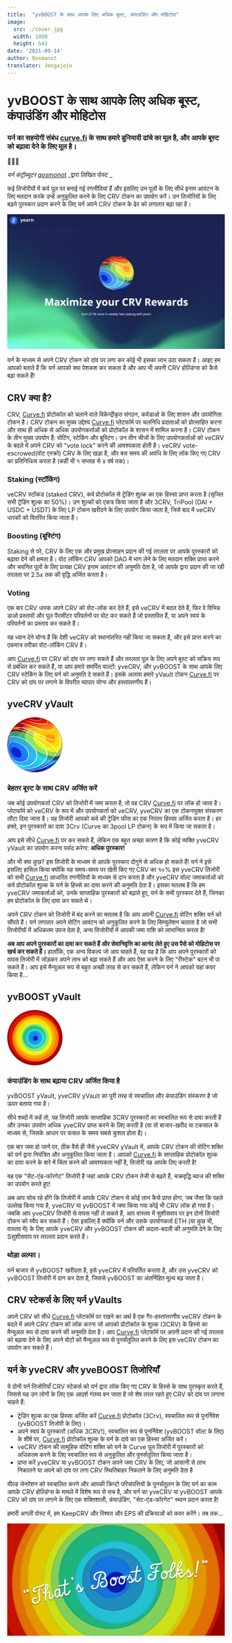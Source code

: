 ```yaml
---
title:  "yvBOOST के साथ आपके लिए अधिक बूस्ट, कंपाउंडिंग और मोहिटोस"
image:
  src: ./cover.jpg
  width: 1050
  height: 543
date: '2021-09-14'
author: Qosmonot
translator: Jengajojo
---
```


# yvBOOST के साथ आपके लिए अधिक बूस्ट, कंपाउंडिंग और मोहिटोस 

### यर्न का सहयोगी संबंध [curve.fi](http://curve.fi/) के साथ हमारे बुनियादी ढांचे का मूल है, और आपके बूस्ट को बढ़ावा देने के लिए मूल है।

🔵🤝🌈

_यर्न कंट्रीब्यूटर_ [_qosmonot_](http://twitter.com/qosmonot) _द्वारा लिखित पोस्ट _

कई तिजोरीयों में कर्व पूल पर बनाई गई रणनीतियां हैं और इसलिए उन पूलों के लिए सीधे इनाम आवंटन के लिए मतदान करके उन्हें अनुकूलित करने के लिए CRV टोकन का उपयोग करें। उन तिजोरियों के लिए बढ़ते पुरस्कार प्रदान करने के लिए यर्न अपने CRV टोकन के ढेर को लगातार बढ़ा रहा है।

![](image1.jpg?w=1050&h=651)

यर्न के माध्यम से अपने CRV टोकन को दांव पर लगा कर कोई भी इसका लाभ उठा सकता है। आइए हम आपको बताते हैं कि यर्न आपको क्या पेशकश कर सकता है और आप भी अपनी CRV होल्डिंग्स को कैसे बढ़ा सकते हैं!

## CRV क्या है?

CRV, [Curve.fi](http://curve.fi/) प्रोटोकॉल को चलाने वाले विकेन्द्रीकृत संगठन, कर्वडाओ के लिए शासन और उपयोगिता टोकन है। CRV टोकन का मुख्य उद्देश्य [Curve.fi](http://curve.fi/) प्लेटफॉर्म पर चलनिधि प्रदाताओं को प्रोत्साहित करना और साथ ही अधिक से अधिक उपयोगकर्ताओं को प्रोटोकॉल के शासन में शामिल करना है। CRV टोकन के तीन मुख्य उपयोग हैं: वोटिंग, स्टेकिंग और बूस्टिंग। उन तीन चीजों के लिए उपयोगकर्ताओं को veCRV के बदले में अपने CRV को "vote lock" करने की आवश्यकता होती है। veCRV vote-escrowed(वोट एस्क्रो) CRV के लिए खड़ा है, और बस समय की अवधि के लिए लॉक किए गए CRV का प्रतिनिधित्व करता है (कहीं भी १ सप्ताह से ४ वर्ष तक)।

### Staking (स्टॉकिंग)

veCRV स्टॉकड (staked CRV), कर्व प्रोटोकॉल से ट्रेडिंग शुल्क का एक हिस्सा प्राप्त करता है (सृजित सभी ट्रेडिंग शुल्क का 50%)। उन शुल्कों को एकत्र किया जाता है और 3CRV, TriPool (DAI + USDC + USDT) के लिए LP टोकन खरीदने के लिए उपयोग किया जाता है, जिसे बाद में veCRV धारकों को वितरित किया जाता है।

### Boosting (बूस्टिंग)

Staking से परे, CRV के लिए एक और प्रमुख प्रोत्साहन प्रदान की गई तरलता पर आपके पुरस्कारों को बढ़ावा देने की क्षमता है। वोट लॉकिंग CRV आपको DAO में भाग लेने के लिए मतदान शक्ति प्राप्त करने और चयनित पूलों के लिए प्रत्यक्ष CRV इनाम आवंटन की अनुमति देता है, जो आपके द्वारा प्रदान की जा रही तरलता पर 2.5x तक की वृद्धि अर्जित करता है।

### Voting

एक बार CRV धारक अपने CRV को वोट-लॉक कर देते हैं, इसे veCRV में बदल देते हैं, फिर वे विभिन्न डाओ प्रस्तावों और पूल पैरामीटर परिवर्तनों पर वोट कर सकते हैं जो प्रस्तावित हैं, या अपने स्वयं के परिवर्तनों का प्रस्ताव कर सकते हैं।

यह ध्यान देने योग्य है कि देशी veCRV को स्थानांतरित नहीं किया जा सकता है, और इसे प्राप्त करने का एकमात्र तरीका वोट-लॉकिंग CRV है।

आप [Curve.fi](http://curve.fi/) पर CRV को दांव पर लगा सकते हैं और तरलता पूल के लिए अपने बूस्ट को सक्रिय रूप से प्रबंधित कर सकते हैं, या आप हमारे समर्पित वाल्टों: yveCRV, और yvBOOST के साथ आपके लिए CRV स्टेकिंग के लिए यर्न को अनुमति दे सकते हैं। इसके अलावा हमारे yVault टोकन [Curve.fi](http://curve.fi/) पर CRV को दांव पर लगाने के विपरीत व्यापार योग्य और हस्तांतरणीय हैं।

## yveCRV yVault

![](image2.png?w=128&h=128)

### बेहतर बूस्ट के साथ CRV अर्जित करें

जब कोई उपयोगकर्ता CRV को तिजोरी में जमा करता है, तो वह CRV [Curve.fi](http://curve.fi/) पर लॉक हो जाता है। प्लेटफॉर्म को veCRV के रूप में और उपयोगकर्ता को veCRV, yveCRV का एक टोकनयुक्त संस्करण लौटा दिया जाता है। यह तिजोरी आपको कर्व की ट्रेडिंग फीस का एक निरंतर हिस्सा अर्जित करता है। हर हफ्ते, इन पुरस्कारों का दावा 3Crv (Curve का 3pool LP टोकन) के रूप में किया जा सकता है।

आप इसे सीधे [Curve.fi](http://curve.fi/) पर कर सकते हैं, लेकिन एक बहुत अच्छा कारण है कि कोई व्यक्ति yveCRV yVault का उपयोग करना पसंद करेगा: **अधिक पुरस्कार!**

और भी क्या कुछ? इस तिजोरी के माध्यम से आपके पुरस्कार दोगुने से अधिक हो सकते हैं! यर्न ने इसे इसलिए हासिल किया क्योंकि यह समय-समय पर खेती किए गए CRV का १०% इस yveCRV तिजोरी को सभी [Curve.fi](http://curve.fi/) आधारित रणनीतियों के माध्यम से दान करता है और yveCRV वॉल्ट जमाकर्ताओं को कर्व प्रोटोकॉल शुल्क के यर्न के हिस्से का दावा करने की अनुमति देता है। इसका मतलब है कि हम yveCRV जमाकर्ताओं को, उनके साप्ताहिक पुरस्कारों को बढ़ाते हुए, यर्न के सभी पुरस्कार देते हैं, जिनका हम प्रोटोकॉल के लिए दावा कर सकते थे।

अपने CRV टोकन को तिजोरी में बंद करने का मतलब है कि आप अपनी [Curve.fi](http://curve.fi/) वोटिंग शक्ति यर्न को सौंपते हैं। यर्न लगातार अपने वोटिंग आवंटन को अनुकूलित करने के लिए सिम्युलेशन चलाता है जो सभी तिजोरीयों में अधिकतम उपज देता है, अन्य तिजोरीयों में आपकी जमा राशि को लाभान्वित करता है!

**अब आप अपने पुरस्कारों का दावा कर सकते हैं और सेवानिवृत्ति का आनंद लेते हुए उस पैसे को मोहिटोस पर खर्च कर सकते हैं।** हालाँकि, एक अन्य विकल्प जो आप चाहते हैं, वह यह है कि आप अपने पुरस्कारों को वापस तिजोरी में जोड़कर अपने लाभ को बढ़ा सकते हैं और आप ऐसा करने के लिए "रीस्टेक" बटन भी पा सकते हैं। आप इसे मैन्युअल रूप से बहुत अच्छी तरह से कर सकते हैं, लेकिन यर्न ने आपको यहां कवर किया है...

## yvBOOST yVault

![](image3.png?w=128&h=128)

### कंपाउंडिंग के साथ बढ़ाया CRV अर्जित किया है

yvBOOST yVault, yveCRV yVault का पूरी तरह से स्वचालित और कंपाउंडिंग संस्करण है जो ऊपर बताया गया है।

सीधे शब्दों में कहें तो, यह तिजोरी आपके साप्ताहिक 3CRV पुरस्कारों का स्वचालित रूप से दावा करती है और उनका उपयोग अधिक yveCRV प्राप्त करने के लिए करती है (या तो बाजार-खरीद या टकसाल के माध्यम से, जिसके आधार पर फसल के समय सबसे कुशल होता है)।

एक बार जमा हो जाने पर, ठीक वैसे ही जैसे yveCRV yVault में, आपके CRV टोकन की वोटिंग शक्ति को यर्न द्वारा नियंत्रित और अनुकूलित किया जाता है। आपको [Curve.fi](http://curve.fi/) के साप्ताहिक प्रोटोकॉल शुल्क का दावा करने के बारे में चिंता करने की आवश्यकता नहीं है, तिजोरी यह आपके लिए करती है!

यह एक "सेट-एंड-फॉरगेट" तिजोरी है जहां आपके CRV टोकन तेजी से बढ़ते हैं, चक्रवृद्धि ब्याज की शक्ति का उपयोग करते हुए!

अब आप सोच रहे होंगे कि तिजोरी में आपके CRV टोकन से कोई लाभ कैसे प्राप्त होगा, जब जैसा कि पहले उल्लेख किया गया है, yveCRV या yvBOOST में जमा किया गया कोई भी CRV लॉक हो गया है। जबकि आप yveCRV तिजोरी से वापस नहीं ले सकते हैं, आप वास्तव में सुशीसवाप पर इन दोनों तिजोरी टोकन को स्वैप कर सकते हैं। ऐसा इसलिए है क्योंकि यर्न और उसके उपयोगकर्ता ETH (या कुछ भी, वास्तव में) के लिए आपके yveCRV और yvBOOST टोकन की अदला-बदली की अनुमति देने के लिए Sसुशीसवाप  पर तरलता प्रदान करते हैं।

### थोड़ा अल्फा।

यर्न बाजार से yvBOOST खरीदता है, इसे yveCRV में परिवर्तित करताा है, और उस yveCRV को yvBOOST तिजोरी में दान कर देता है, जिससे yvBOOST का अंतर्निहित मूल्य बढ़ जाता है।

## CRV स्टेकर्स के लिए यर्न yVaults

अपने CRV को सीधे [Curve.fi](http://curve.fi/) प्लेटफॉर्म पर रखने का अर्थ है एक गैर-हस्तांतरणीय veCRV टोकन के बदले में अपने CRV टोकन को लॉक करना जो आपको प्रोटोकॉल के शुल्क (3CRV) के हिस्से का मैन्युअल रूप से दावा करने की अनुमति देता है। आप [Curve.fi](http://curve.fi/) प्लेटफॉर्म पर अपनी प्रदान की गई तरलता को बढ़ावा देने के लिए अपने वोटों को मैन्युअल रूप से पुनर्संतुलित करने के लिए इस veCRV टोकन का उपयोग कर सकते हैं।

## यर्न के yveCRV और yveBOOST तिजोरियाँ

ये दोनों यर्न तिजोरियाँ CRV स्टेकर्स को यर्न द्वारा लॉक किए गए CRV के हिस्से के साथ पुरस्कृत करते हैं, जिससे यह उन लोगों के लिए एक आदर्श गंतव्य बन जाता है जो शेष तरल रहते हुए CRV को दांव पर लगाना चाहते हैं:

- ट्रेडिंग शुल्क का एक हिस्सा अर्जित करें [Curve.fi](http://curve.fi/) प्रोटोकॉल (3Crv), स्वचालित रूप से पुनर्निवेश (yvBOOST तिजोरी के लिए)।
- अपने स्वयं के पुरस्कारों (अधिक 3CRV!), स्वचालित रूप से पुनर्निवेश (yvBOOST वॉल्ट के लिए) के शीर्ष पर, [Curve.fi](http://curve.fi/) प्रोटोकॉल शुल्क के यर्न के दावे का एक हिस्सा अर्जित करें।
- veCRV टोकन की सामूहिक वोटिंग शक्ति को यर्न के Curve पूल तिजोरी में पुरस्कारों को अधिकतम करने के लिए स्वचालित रूप से अनुकूलित और पुनर्संतुलित किया जाता है।
- प्राप्त करें yveCRV या yvBOOST टोकन अपने जमा CRV के लिए, जो आसानी से लाभ निकालने या अपने को दांव पर लगा CRV स्थितिबाहर निकलने के लिए अनुमति देता है

यील्ड जेनरेशन को स्वचालित करने और आपकी क्रिप्टो परिसंपत्तियों के पुनर्संतुलन के लिए यर्न का काम आपके CRV होल्डिंग्स के मामले में विशेष रूप से सच है, और यर्न का yveCRV या yvBOOST आपके CRV को दांव पर लगाने के लिए एक शक्तिशाली, कंपाउंडिंग, "सेट-एंड-फॉरगेट" स्थान प्रदान करता है!

हमारी अगली पोस्ट में, हम KeepCRV और रिश्वत और EPS की प्रक्रियाओं को कवर करेंगे। तब तक...

![](image4.jpg?w=1050&h=543)
